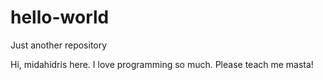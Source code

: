 # hello-world

Just another repository

Hi, midahidris here. I love programming so much.
Please teach me masta!
